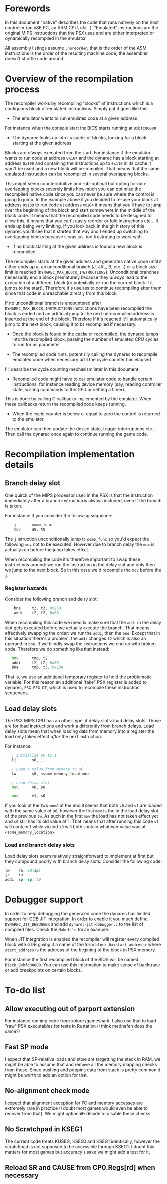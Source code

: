 # Forewords

In this document "native" describes the code that runs natively on
the host controller (an x86 PC, an ARM CPU, etc...). "Emulated"
instructions are the original MIPS instructions that the PSX uses
and are either interpreted or dynamically recompiled in the
emulator.

All assembly listings assume `.noreorder`, that is the order of the
ASM instructions is the order of the resulting machine code, the
assembler doesn't shuffle code around.

# Overview of the recompilation process

The recompiler works by recompiling "blocks" of instructions which is
a contiguous block of emulated instructions. Simply put it goes like
this:

* The emulator wants to run emulated code at a given address

For instance when the console start the BIOS starts running at
`0xbfc00000`

* The dynarec looks up into its cache of blocks, looking for a block
  starting at the given address

Blocks are *always* executed from the start. For instance if the
emulator wants to run code at address `0x104` and the dynarec has a
block starting at address `0x100` and containing the instructions up
to `0x110` in its cache it won't be used and a new block will be
compiled. That means that the same emulated instruction can be
recompiled in several overlapping blocks.

This might seem counterintuitive and sub-optimal but opting for
non-overlapping blocks severely limits how much you can optimize the
recompiled native code since you can never be sure where the control
is going to jump. In the example above if you decided to re-use your
block at address `0x100` to run code at address `0x104` it means that
you'll have to jump over the beginning of the block and start
somewhere in the middle of the block code. It means that the
recompiled code needs to be designed to allow this, it means that you
can't easily reorder or fold instructions etc... It ends up being very
limiting. If you look back in the git history of this dynarec you'll
see that it started that way and I ended up switching to overlapping
blocks because it was just too frustrating to work with.

* If no block starting at the given address is found a new block is
  recompiled

The recompiler starts at the given address and generates native code
until it either ends up at an unconditional branch (J, JAL, B, etc...)
or a block size limit is reached
(`DYNAREC_MAX_BLOCK_INSTRUCTIONS`). Unconditional branches necessarily
end a block prematurely because they *always* lead to the execution of
a different block (or potentially re-run the current block if it jumps
to the start). Therefore it's useless to continue recompiling after
them since that code in unreachable directly from this block.

If no unconditional branch is encountered after
`DYNAREC_MAX_BLOCK_INSTRUCTIONS` instructions have been recompiled the
block is ended and an artificial jump to the next unrecompiled address
is inserted at the end of the block. Therefore if it's reached it'll
automatically jump to the next block, causing it to be recomplied if
necessary.

* Once the block is found in the cache or recompiled, the dynarec
  jumps into the recompiled block, passing the number of emulated CPU
  cycles to run for as parameter

* The recompiled code runs, potentially calling the dynarec to
  recompile emulated code when necessary until the cycle counter has
  elapsed

I'll describe the cycle counting mechanism later in this document.

* Recompiled code might have to call emulator code to handle certain
  instructions, for instance reading device memory (say, reading
  controller state, writing commands to the GPU or setting a timer).

This is done by calling C callbacks implemented by the emulator. When
these callbacks return the recompiled code keeps running.

* When the cycle counter is below or equal to zero the control is
  returned to the emulator

The emulator can then update the device state, trigger interruptions
etc... Then call the dynarec once again to continue running the game
code.

# Recompilation implementation details

## Branch delay slot

One quirck of the MIPS processor used in the PSX is that the
instruction immediately after a branch instruction is always included,
even if the branch is taken.

For instance if you consider the following sequence:

```asm
    j       some_func
    mov     a0, t0
```

The `j` istruction unconditionally jump to `some_func` so you'd expect
the following `mov` not to be executed. However due to branch delay
the `mov` is actually run before the jump takes effect.

When recompiling the code it's therefore important to swap these
instructions around: we run the instruction in the delay slot and only
then we jump to the next block. So in this case we'd recompile the
`mov` before the `j`.

### Register hazards

Consider the following branch and delay slot:

```asm
    bne     t2, t3, 0x250
    addi    t2, t2, 0x80
```

When recompiling this code we need to make sure that the `addi` in the
delay slot gets executed before we actually execute the branch. That
means effectively swapping the order: we run the `addi`, then the
`bne`. Except that in this situation there's a problem: the `addi`
changes `t2` which is also an operand in `bne`. If we blindly swap the
instructions we end up with broken code. Therefore we do something
like that instead:

```asm
   mov      tmp, t2
   addi     t2, t2, 0x80
   bne      tmp, t3, 0x250
```

That is, we use an additional temporary register to hold the
problematic variable. For this reason an additional "fake" PSX
register is added to dynarec, `PSX_REG_DT`, which is used to recompile
these instruction sequences.

## Load delay slots

The PSX MIPS CPU has an other type of delay slots: load delay
slots. Those are for load instructions and work a differently from
branch delays. Load delay slots mean that when loading data from
memory into a register the load only takes effect *after* the next
instruction.

For instance:
```asm
   ; Initialize s0 to 1
   li       s0, 1

   ; Load a value from memory to s0
   lw       s0, <some_memory_location>

   ; Load delay slot
   mov      v0, s0

   mov      v1, s0
```

If you look at the two `mov`s at the end it seems that both `v0` and
`v1` are loaded with the same value of `s0`, however the first `mov`
is the in the load delay slot of the previous `lw`. As such in the
first `mov` the load has not taken effect yet and `s0` still has its
old value of 1. That means that after running this code `v1` will
contain 1 while `v0` and `s0` will both contain whatever value was at
`<some_memory_location>`.

### Load and branch delay slots

Load delay slots seem relatively straightforward to implement at first
but they compound poorly with branch delay slots. Consider the
following code:

```asm
lw    ra, 20(sp)
jr    ra
addi  sp, sp, 20
```

# Debugger support

In order to help debugging the generated code the dynarec has limited
support for GDB JIT integration. In order to enable it you much define
`DYNAREC_JIT_DEBUGGER` and add `dynarec-jit-debugger.c` to the list of
compiled files. Check the `Makefile` for an example.

When JIT integration is enabled the recompiler will register every
compiled block with GDB giving it a name of the form
`block_0x<start_address>` where `start_address` is the address of the
begining of the block in PSX memory.

For instance the first recompiled block of the BIOS will be named
`block_0xbfc00000`. You can use this information to make sense of
backtrace or add breakpoints on certain blocks.

# To-do list
## Allow executing out of parport extension

For instance running code from xplorer/gameshark. I also use that to
load "raw" PSX executables for tests in Rustation (I think mednafen
does the same?)

## Fast SP mode

I expect that SP-relative loads and store are targetting the stack in
RAM, we might be able to assume that and remove all the memory mapping
checks from these. Since pushing and popping data from stack is pretty
common it might be worth to add an option for that.

## No-alignment check mode

I expect that alignment exception for PC and memory accesses are
extremely rare in practice (I doubt most games would even be able to
recover from that). We might optionally decide to disable these
checks.

## No Scratchpad in KSEG1

The current code treats KUSEG, KSEG0 and KSEG1 identically, however
the scratchpad is not supposed to be accessible through KSEG1. I doubt
this matters for most games but accuracy's sake we might add a test
for it.

## Reload SR and CAUSE from CP0.Regs[rd] when necessary
